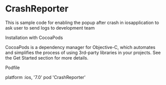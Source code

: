 # CrashReporter
This is sample code for enabling the popup after crash in iosapplication to ask user to send logs to development team


Installation with CocoaPods

CocoaPods is a dependency manager for Objective-C, which automates and simplifies the process of using 3rd-party libraries in your projects. See the Get Started section for more details.

Podfile

platform :ios, '7.0'
pod 'CrashReporter'
